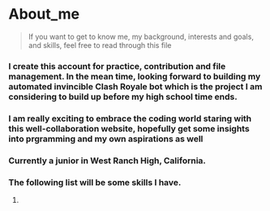# About_me 
> If you want to get to know me, my background, interests and goals, and skills, feel free to read through this file
### I create this account for practice, contribution and file management. In the mean time, looking forward to building my automated invincible Clash Royale bot which is the project I am considering to build up before my high school time ends. 
### I am really exciting to embrace the coding world staring with this well-collaboration website, hopefully get some insights into prgramming and my own aspirations as well
### Currently a junior in West Ranch High, California. 
### The following list will be some skills I have.
1.
